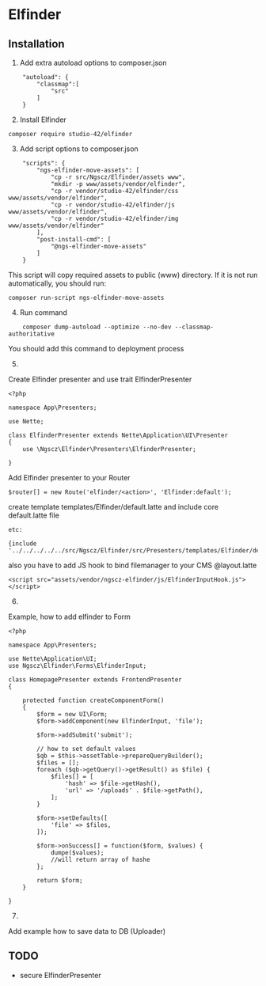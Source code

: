 # Elfinder

## Installation

1) Add extra autoload options to composer.json

```
	"autoload": {
		"classmap":[
			"src"
		]
	}
```

2) Install Elfinder

```
composer require studio-42/elfinder
```

3) Add script options to composer.json

```
	"scripts": {
		"ngs-elfinder-move-assets": [
			"cp -r src/Ngscz/Elfinder/assets www",
			"mkdir -p www/assets/vendor/elfinder",
			"cp -r vendor/studio-42/elfinder/css www/assets/vendor/elfinder",
			"cp -r vendor/studio-42/elfinder/js www/assets/vendor/elfinder",
			"cp -r vendor/studio-42/elfinder/img www/assets/vendor/elfinder"
		],
		"post-install-cmd": [
			"@ngs-elfinder-move-assets"
		]
	}
```

This script will copy required assets to public (www) directory. If it is not run automatically, you should run:

```
composer run-script ngs-elfinder-move-assets
```

4) Run command 


```
	composer dump-autoload --optimize --no-dev --classmap-authoritative
```

You should add this command to deployment process


5)

Create Elfinder presenter and use trait ElfinderPresenter

```
<?php

namespace App\Presenters;

use Nette;

class ElfinderPresenter extends Nette\Application\UI\Presenter
{
    use \Ngscz\Elfinder\Presenters\ElfinderPresenter;

}
```

Add Elfinder presenter to your Router

```
$router[] = new Route('elfinder/<action>', 'Elfinder:default');

```

create template templates/Elfinder/default.latte and include core default.latte file


```
etc:

{include '../../../../../src/Ngscz/Elfinder/src/Presenters/templates/Elfinder/default.latte'}
```

also you have to add JS hook to bind filemanager to your CMS @layout.latte

```
<script src="assets/vendor/ngscz-elfinder/js/ElfinderInputHook.js"></script>
```

6) 

Example, how to add elfinder to Form

```
<?php

namespace App\Presenters;

use Nette\Application\UI;
use Ngscz\Elfinder\Forms\ElfinderInput;

class HomepagePresenter extends FrontendPresenter
{

    protected function createComponentForm()
    {
        $form = new UI\Form;
        $form->addComponent(new ElfinderInput, 'file');

        $form->addSubmit('submit');

        // how to set default values
        $qb = $this->assetTable->prepareQueryBuilder();
        $files = [];
        foreach ($qb->getQuery()->getResult() as $file) {
            $files[] = [
                'hash' => $file->getHash(),
                'url' => '/uploads' . $file->getPath(),
            ];
        }

        $form->setDefaults([
            'file' => $files,
        ]);

        $form->onSuccess[] = function($form, $values) {
            dumpe($values);
            //will return array of hashe
        };

        return $form;
    }

}
```

7) 

Add example how to save data to DB (Uploader)

## TODO

- secure ElfinderPresenter
